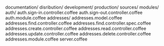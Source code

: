 documentation/
disribution/
	development/
	production/
sources/
	modules/
		auth/
			auth.sign-in.controller.coffee
			auth.sign-out.controller.coffee
			auth.module.coffee
		addresses/
			addresses.model.coffee
			addresses.find.controller.coffee
			addresses.find.controller.spec.coffee
			addresses.create.controller.coffee
			addresses.read.controller.coffee
			addresses.update.controller.coffee
			addresses.delete.controller.coffee
			addresses.module.coffee
	server.coffee




